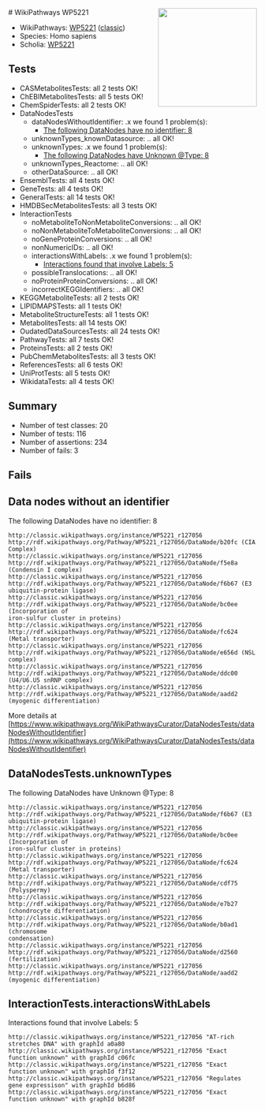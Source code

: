 <img style="float: right; width: 200px" src="https://upload.wikimedia.org/wikipedia/commons/thumb/8/83/Wplogo_with_text_500.png/640px-Wplogo_with_text_500.png" />
# WikiPathways WP5221

* WikiPathways: [WP5221](https://wikipathways.org/pathways/WP5221) ([classic](https://classic.wikipathways.org/instance/WP5221))
* Species: Homo sapiens
* Scholia: [WP5221](https://scholia.toolforge.org/wikipathways/WP5221)
## Tests
* CASMetabolitesTests: all 2 tests OK!
* ChEBIMetabolitesTests: all 5 tests OK!
* ChemSpiderTests: all 2 tests OK!
* DataNodesTests
    * dataNodesWithoutIdentifier: .x we found 1 problem(s):
        * [The following DataNodes have no identifier: 8](#d2d32fa7)
    * unknownTypes_knownDatasource: .. all OK!
    * unknownTypes: .x we found 1 problem(s):
        * [The following DataNodes have Unknown @Type: 8](#839973e6)
    * unknownTypes_Reactome: .. all OK!
    * otherDataSource: .. all OK!
* EnsemblTests: all 4 tests OK!
* GeneTests: all 4 tests OK!
* GeneralTests: all 14 tests OK!
* HMDBSecMetabolitesTests: all 3 tests OK!
* InteractionTests
    * noMetaboliteToNonMetaboliteConversions: .. all OK!
    * noNonMetaboliteToMetaboliteConversions: .. all OK!
    * noGeneProteinConversions: .. all OK!
    * nonNumericIDs: .. all OK!
    * interactionsWithLabels: .x we found 1 problem(s):
        * [Interactions found that involve Labels: 5](#630d267c)
    * possibleTranslocations: .. all OK!
    * noProteinProteinConversions: .. all OK!
    * incorrectKEGGIdentifiers: .. all OK!
* KEGGMetaboliteTests: all 2 tests OK!
* LIPIDMAPSTests: all 1 tests OK!
* MetaboliteStructureTests: all 1 tests OK!
* MetabolitesTests: all 14 tests OK!
* OudatedDataSourcesTests: all 24 tests OK!
* PathwayTests: all 7 tests OK!
* ProteinsTests: all 2 tests OK!
* PubChemMetabolitesTests: all 3 tests OK!
* ReferencesTests: all 6 tests OK!
* UniProtTests: all 5 tests OK!
* WikidataTests: all 4 tests OK!


## Summary

* Number of test classes: 20
* Number of tests: 116
* Number of assertions: 234
* Number of fails: 3

## Fails

<a name="d2d32fa7" />

## Data nodes without an identifier

The following DataNodes have no identifier: 8
```
http://classic.wikipathways.org/instance/WP5221_r127056 http://rdf.wikipathways.org/Pathway/WP5221_r127056/DataNode/b20fc (CIA Complex)
http://classic.wikipathways.org/instance/WP5221_r127056 http://rdf.wikipathways.org/Pathway/WP5221_r127056/DataNode/f5e8a (Condensin I complex)
http://classic.wikipathways.org/instance/WP5221_r127056 http://rdf.wikipathways.org/Pathway/WP5221_r127056/DataNode/f6b67 (E3 ubiquitin-protein ligase)
http://classic.wikipathways.org/instance/WP5221_r127056 http://rdf.wikipathways.org/Pathway/WP5221_r127056/DataNode/bc0ee (Incorporation of
iron-sulfur cluster in proteins)
http://classic.wikipathways.org/instance/WP5221_r127056 http://rdf.wikipathways.org/Pathway/WP5221_r127056/DataNode/fc624 (Metal transporter)
http://classic.wikipathways.org/instance/WP5221_r127056 http://rdf.wikipathways.org/Pathway/WP5221_r127056/DataNode/e656d (NSL complex)
http://classic.wikipathways.org/instance/WP5221_r127056 http://rdf.wikipathways.org/Pathway/WP5221_r127056/DataNode/ddc00 (U4/U6.U5 snRNP complex)
http://classic.wikipathways.org/instance/WP5221_r127056 http://rdf.wikipathways.org/Pathway/WP5221_r127056/DataNode/aadd2 (myogenic differentiation)
```

More details at [https://www.wikipathways.org/WikiPathwaysCurator/DataNodesTests/dataNodesWithoutIdentifier](https://www.wikipathways.org/WikiPathwaysCurator/DataNodesTests/dataNodesWithoutIdentifier)

<a name="839973e6" />

## DataNodesTests.unknownTypes

The following DataNodes have Unknown @Type: 8
```
http://classic.wikipathways.org/instance/WP5221_r127056 http://rdf.wikipathways.org/Pathway/WP5221_r127056/DataNode/f6b67 (E3 ubiquitin-protein ligase)
http://classic.wikipathways.org/instance/WP5221_r127056 http://rdf.wikipathways.org/Pathway/WP5221_r127056/DataNode/bc0ee (Incorporation of
iron-sulfur cluster in proteins)
http://classic.wikipathways.org/instance/WP5221_r127056 http://rdf.wikipathways.org/Pathway/WP5221_r127056/DataNode/fc624 (Metal transporter)
http://classic.wikipathways.org/instance/WP5221_r127056 http://rdf.wikipathways.org/Pathway/WP5221_r127056/DataNode/cdf75 (Polyspermy)
http://classic.wikipathways.org/instance/WP5221_r127056 http://rdf.wikipathways.org/Pathway/WP5221_r127056/DataNode/e7b27 (chondrocyte differentiation)
http://classic.wikipathways.org/instance/WP5221_r127056 http://rdf.wikipathways.org/Pathway/WP5221_r127056/DataNode/b0ad1 (chromosome
condensation)
http://classic.wikipathways.org/instance/WP5221_r127056 http://rdf.wikipathways.org/Pathway/WP5221_r127056/DataNode/d2560 (fertilization)
http://classic.wikipathways.org/instance/WP5221_r127056 http://rdf.wikipathways.org/Pathway/WP5221_r127056/DataNode/aadd2 (myogenic differentiation)
```

<a name="630d267c" />

## InteractionTests.interactionsWithLabels

Interactions found that involve Labels: 5
```
http://classic.wikipathways.org/instance/WP5221_r127056 "AT-rich stretches DNA" with graphId a0a80
http://classic.wikipathways.org/instance/WP5221_r127056 "Exact function unknown" with graphId c06fc
http://classic.wikipathways.org/instance/WP5221_r127056 "Exact function unknown" with graphId f3f12
http://classic.wikipathways.org/instance/WP5221_r127056 "Regulates
gene expressison" with graphId b6d86
http://classic.wikipathways.org/instance/WP5221_r127056 "Exact function unknown" with graphId b828f
```

